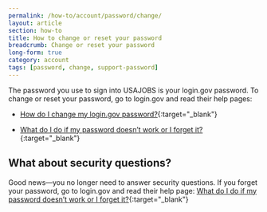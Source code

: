 ```yaml
---
permalink: /how-to/account/password/change/
layout: article
section: how-to
title: How to change or reset your password
breadcrumb: Change or reset your password
long-form: true
category: account
tags: [password, change, support-password]
---
```


The password you use to sign into USAJOBS is your login.gov password. To change or reset your password, go to login.gov and read their help pages:

* [How do I change my login.gov password?](https://login.gov/help/changing-settings/change-my-password/){:target="_blank"}

* [What do I do if my password doesn’t work or I forget it?](https://login.gov/help/signing-in/forgot-my-password/){:target="_blank"}

## What about security questions?

Good news—you no longer need to answer security questions. If you forget your password, go to login.gov and read their help page:
[What do I do if my password doesn’t work or I forget it?](https://login.gov/help/signing-in/forgot-my-password/){:target="_blank"}

